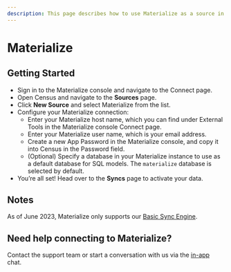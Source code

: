 ```yaml
---
description: This page describes how to use Materialize as a source in Census.
---
```


# Materialize

## Getting Started <a href="#getting-started" id="getting-started"></a>

* Sign in to the Materialize console and navigate to the Connect page.
* Open Census and navigate to the **Sources** page.
* Click **New Source** and select Materialize from the list.
* Configure your Materialize connection:
  * Enter your Materialize host name, which you can find under External Tools in the Materialize console Connect page.
  * Enter your Materialize user name, which is your email address.
  * Create a new App Password in the Materialize console, and copy it into Census in the Password field.
  * (Optional) Specify a database in your Materialize instance to use as a default database for SQL models. The `materialize` database is selected by default.
* You’re all set! Head over to the **Syncs** page to activate your data.

## Notes

As of June 2023, Materialize only supports our [Basic Sync Engine](../overview.md#sync-engines).

## Need help connecting to Materialize?

Contact the support team or start a conversation with us via the [in-app](https://app.getcensus.com) chat.
